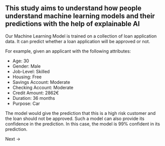 ## This study aims to understand how people understand machine learning models and their predictions with the help of explainable AI 

Our Machine Learning Model is trained on a collection of loan application data. 
It can predict whether a loan application will be approved or not.

For example, given an applicant with the following attributes:

- Age: 30
- Gender: Male
- Job-Level: Skilled
- Housing: Free
- Savings Account: Moderate
- Checking Account: Moderate
- Credit Amount: 2862€
- Duration: 36 months
- Purpose: Car

The model would give the prediction that this is a high risk customer and the loan should not be approved.
Such a model can also provide its confidence in the prediction. In this case, the model is 99% confident in its prediction.

Next &rarr;

